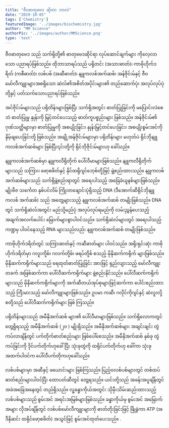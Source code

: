 ```yaml
---
title: "ဇီဝဓာတုဗေဒ ဆိုတာ ဘာလဲ"
date: "2019-10-05"
tags: ['Chemistry']
featuredImage: '../images/biochemistry.jpg'
author: "MM Science"
authorPic: '../images/author/MMScience.png'
type: 'text'
---
```

ဇီဝဓာတုဗေဒ သည် သက်ရှိတို့၏ ဓာတုဗေဒဆိုင်ရာ လုပ်ဆောင်ချက်များ ကိုလေ့လာသော ပညာရပ်ဖြစ်သည်။ ထိုဘာသာရပ်သည် ပရိုတင်း (အသားဓာတ်)၊ ကာဗိုဟိုက်ဒရိတ် (ကစီဓာတ်)၊ လစ်ပစ် (အဆီဓာတ်)၊ နျူကလစ်အက်ဆစ်၊ အန်ဇိုင်းမ်နှင့် ဇီဝမော်လီကျူးများအစရှိသော ဆဲလ်၏အစိတ်အပိုင်းများ၏ တည်ဆောက်ပုံ၊ အလုပ်လုပ်ပုံတို့နှင့် ပတ်သက်သောပညာရပ်ဖြစ်သည်။

အင်ဇိုင်းမ်များသည် ပရိုတိန်းများဖြစ်ပြီး သက်ရှိအတွင်း ဓာတ်ပြုခြင်းကို မပြောင်းလဲစေဘဲ ဓာတ်ပြုမှု နှုန်းကို မြှင့်တင်ပေးသည့် ဓာတ်ကူပစ္စည်းများ ဖြစ်သည်။ အန်ဇိုင်းမ်၏ ဂုဏ်သတ္တိများမှာ ဓာတ်ပြုမှုကို အစပျိုးခြင်း၊ နှုန်းမြှင့်တင်ပေးခြင်း၊ အစပျိုးစွမ်းအင်ကို နှိမ့်ချပေးခြင်းတို့ ဖြစ်သည်။ အချို့အန်ဇိုင်းမ်များမှာ ပရိုတိန်းများ မဟုတ်ပဲ ရိုင်ဘိုနျူကလစ်အက်ဆစ်များ ဖြစ်ပြီး၎င်းတို့ကို ရိုင်ဘိုဇိုင်းမ်များဟု ခေါ်သည်။

နျူကလစ်အက်ဆစ်မှာ နျူကလီရိုတိုက် ပေါ်လီမာများဖြစ်သည်။ နျူကလီရိုတိုက်များသည် သကြား၊ ဖော့စဖိတ်နှင့် နိုင်ထရိုဂျင်ဘေ့စ်တို့ဖြင့် ဖွဲ့စည်းထားသည်။ နျူကလစ်အက်ဆစ်များသည် သက်ရှိဖွဲ့စည်းရာတွင် အရေးပါသည့် အခြေခံယူနစ်များဖြစ်သည်။ မျိုးဗီဇ သင်္ကေတ နှစ်ပင်လိမ် ကြိုးတချောင်းပုံရှိသည့် DNA (ဒီအောက်ဆီရိုင်ဘိုနျူကလစ် အက်ဆစ်) သည် အတွေ့များသည့် နျူကလစ်အက်ဆစ် တမျိုးဖြစ်သည်။ DNA တွင် သက်ရှိဆဲလ်အတွင်း မည်သို့မည်ပုံ အလုပ်လုပ်ရမည်ကို လမ်းညွှန်ပေးသည့် အချက်အလက်ပေါင်း မြောက်များစွာပါဝင်သည်။ သက်ရှိဆဲလ်များတွင် အရေးပါသည့် ကဏ္ဍမှ ပါဝင်နေသည့် RNA များသည်လည်း နျူကလစ်အက်ဆစ် တမျိုးဖြစ်သည်။

ကာဗိုဟိုက်ဒရိတ်တွင် သကြားဓာတ်နှင့် ကဆီဓာတ်များ ပါဝင်သည်။ အရိုးရှင်းဆုံး ကာဗိုဟိုက်ဒရိတ်မှာ ဂလူးကို့စ်၊ ဂလက်တို့စ်၊ ဖရပ်တို့စ် စသည့် မိုနိုဆက်ကရိုက် များဖြစ်သည်။ မိုနိုဆက်ကရိုက်များသည် ရေထုတ်ဓာတ်ပြုခြင်း အားဖြင့် ရှည်လျားသည့် မော်လီကျူးတခက် အဖြစ်ဆက်ကာ ပေါ်လီဆက်ကရိုက်များ ဖွဲ့စည်းနိုင်သည်။ ပေါ်လီဆက်ကရိုက်များသည် မိုနိုဆက်ကရိုက်များကို အက်ဆီတယ်အုပ်စုများဖြင့်ဆက်ကာ ပေါင်းစည်းထားသည့် ကြီးမားသည့် မော်လီကျူးများဖြစ်သည်။ ဥပမာ ကဆီ၊ ဂလိုင်ကိုဂျင်နှင့် ဆဲလူးလို့စတို့သည် ပေါ်လီဆက်ကရိုက်များ ဖြစ် ကြသည်။

ပရိုတိန်းများသည် အမီနိုအက်ဆစ် များ၏ ပေါ်လီမာများဖြစ်သည်။ သက်ရှိလောကတွင် တွေ့ရှိရသည့် အမီနိုအက်ဆစ် (၂၀ ) မျိုးရှိသည်။ အမီနိုအက်ဆစ်များ အချင်းချင်း တွဲကပ်လာချိန်တွင် ပက်တိုက်ဓာတ်စည်းများ ဖြစ်ပေါ်စေသည်။ အမီနိုအက်ဆစ် နှစ်ခု တွဲကပ်ခြင်းကို ဒိုင်ပက်တိုက်ဟုခေါ်ပြီး သုံးခုတွဲကို ထရိုင်ပက်တိုက်ဟု ခေါ်ကာ သုံးခုအထက်ပါဝင်က ပေါ်လီပက်တိုကဟုခေါ်သည်။

လစ်ပစ်များမှာ အဆီနှင့် ဖယောင်းများ ဖြစ်ကြသည်။ ပြည့်ဝလစ်ပစ်များတွင် တစ်ထပ်ဓာတ်စည်းများပါဝင်ပြီး ထောပတ်ဆီတွင် တွေ့ရသည်။ ယင်းတို့သည် အခန်းအပူချိန်တွင် အခဲအခြေအနေတွင် တည်ရှိသည်။ လူ့ခန္ဓာကိုယ်အတွင်း သိုမှီးသိမ်းဆည်းထားသည့် လစ်ပစ်များသည် စွမ်းအင် အရင်းအမြစ်များဖြစ်သည်။ ခန္ဓာကိုယ်မှ စွမ်းအင် အမြောက်အများ လိုအပ်ချိန်တွင် လစ်ပစ်မော်လီကျူးများကို ဓာတ်တိုးခြင်းဖြင့် ဖြိုခွဲကာ ATP (အဒီနိုဆင်း ထရိုင်ဖော့စဖိတ်) အသွင်ဖြင့် စွမ်းအင်ထုတ်ပေးသည်။ .